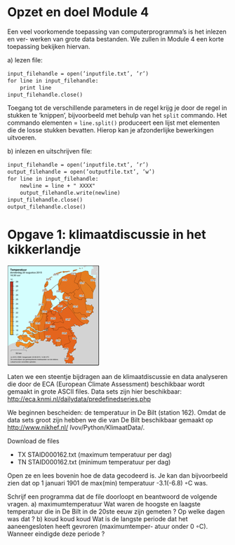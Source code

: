 
# Opzet en doel Module 4

Een veel voorkomende toepassing van computerprogramma’s is het inlezen en ver- werken van grote data bestanden. We zullen in Module 4 een korte toepassing bekijken hiervan.

a) lezen file:

	input_filehandle = open(’inputfile.txt’, ’r’)
	for line in input_filehandle:
        print line
	input_filehandle.close()

Toegang tot de verschillende parameters in de regel krijg je door de regel in stukken te ’knippen’, bijvoorbeeld met behulp van het `split` commando. Het commando elementen = `line.split()` produceert een lijst met elementen die de losse stukken bevatten. Hierop kan je afzonderlijke bewerkingen uitvoeren.


b) inlezen en uitschrijven file:

	input_filehandle = open(’inputfile.txt’, ’r’)
	output_filehandle = open(’outputfile.txt’, ’w’)
	for line in input_filehandle:
        newline = line + " XXXX"
        output_filehandle.write(newline)
    input_filehandle.close()
    output_filehandle.close()
    
    
# Opgave 1: klimaatdiscussie in het kikkerlandje    
    
    
![](KaartNederlandKlein.png)

Laten we een steentje bijdragen aan de klimaatdiscussie en data analyseren die door de ECA (European Climate Assessment) beschikbaar wordt gemaakt in grote ASCII files. Data sets zijn hier beschikbaar: 
http://eca.knmi.nl/dailydata/predefinedseries.php

We beginnen bescheiden: de temperatuur in De Bilt (station 162). Omdat
de data sets groot zijn hebben we die van De Bilt beschikbaar gemaakt op http://www.nikhef.nl/ ̃ivov/Python/KlimaatData/.

Download de files 

   - TX STAID000162.txt (maximum temperatuur per dag) 
   - TN STAID000162.txt (minimum temperatuur per dag)
   
Open ze en lees bovenin hoe de data gecodeerd is. Je kan dan bijvoorbeeld zien dat op 1 januari 1901 de max(min) temperatuur -3.1(-6.8) ◦C was. 


Schrijf een programma dat de file doorloopt en beantwoord de volgende vragen.
a) maximumtemperatuur
Wat waren de hoogste en laagste temperatuur die in De Bilt in de 20ste eeuw zijn gemeten ? Op welke dagen was dat ?
b) koud koud koud
Wat is de langste periode dat het aaneengesloten heeft gevroren (maximumtemper- atuur onder 0 ◦C). Wanneer eindigde deze periode ?